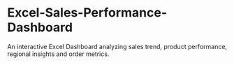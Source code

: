 # Excel-Sales-Performance-Dashboard
An interactive Excel Dashboard analyzing sales trend, product performance, regional insights and order metrics.
